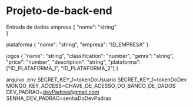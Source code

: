 # Projeto-de-back-end

Entrada de dados
empresa
{
	"nome": "string"	
}

plataforma
{
	"nome": "string",
	"empresa": "ID_EMPRESA"
}

jogos
{
  "name": "string",
  "classification": "number",
  "genre": "string",
  "price": "number",
  "description": "string",
  "plataforma": ["ID_PLATAFORMA_1", "ID_PLATAFORMA_2"]
}

arquivo .env
SECRET_KEY_1=tokenDoUsuario
SECRET_KEY_1=tokenDoDev
MONGO_KEY_ACCESS=CHAVE_DE_ACESSO_DO_BANCO_DE_DADOS
DEV_PADRAO=devPadrao@gmail.com
SENHA_DEV_PADRAO=senhaDoDevPadrao

